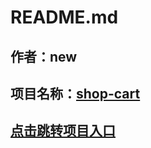 # **README.md**
## 作者：new

## 项目名称：[shop-cart](https://zybgit1.github.io/shop_cart/)

## [点击跳转项目入口](https://zybgit1.github.io/shop_cart/)

